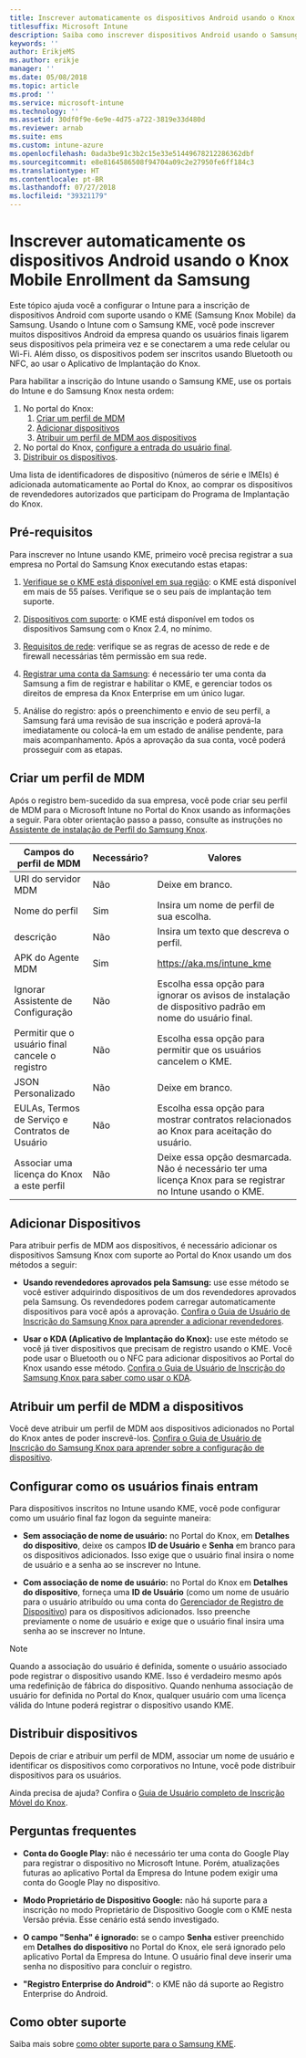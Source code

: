 ```yaml
---
title: Inscrever automaticamente os dispositivos Android usando o Knox Mobile Enrollment da Samsung
titlesuffix: Microsoft Intune
description: Saiba como inscrever dispositivos Android usando o Samsung KME
keywords: ''
author: ErikjeMS
ms.author: erikje
manager: ''
ms.date: 05/08/2018
ms.topic: article
ms.prod: ''
ms.service: microsoft-intune
ms.technology: ''
ms.assetid: 30df0f9e-6e9e-4d75-a722-3819e33d480d
ms.reviewer: arnab
ms.suite: ems
ms.custom: intune-azure
ms.openlocfilehash: 0ada3be91c3b2c15e33e51449678212286362dbf
ms.sourcegitcommit: e8e8164586508f94704a09c2e27950fe6ff184c3
ms.translationtype: HT
ms.contentlocale: pt-BR
ms.lasthandoff: 07/27/2018
ms.locfileid: "39321179"
---
```

# <a name="automatically-enroll-android-devices-by-using-samsungs-knox-mobile-enrollment"></a>Inscrever automaticamente os dispositivos Android usando o Knox Mobile Enrollment da Samsung

Este tópico ajuda você a configurar o Intune para a inscrição de dispositivos Android com suporte usando o KME (Samsung Knox Mobile) da Samsung. Usando o Intune com o Samsung KME, você pode inscrever muitos dispositivos Android da empresa quando os usuários finais ligarem seus dispositivos pela primeira vez e se conectarem a uma rede celular ou Wi-Fi. Além disso, os dispositivos podem ser inscritos usando Bluetooth ou NFC, ao usar o Aplicativo de Implantação do Knox.

Para habilitar a inscrição do Intune usando o Samsung KME, use os portais do Intune e do Samsung Knox nesta ordem:

1. No portal do Knox:
    1. [Criar um perfil de MDM](#create-mdm-profile)
    2. [Adicionar dispositivos](#add-devices)
    3. [Atribuir um perfil de MDM aos dispositivos](#assign-an-mdm-profile-to-devices)
2. No portal do Knox, [configure a entrada do usuário final](#configure-how-end-users-sign-in).
3. [Distribuir os dispositivos](#distribute-devices).


Uma lista de identificadores de dispositivo (números de série e IMEIs) é adicionada automaticamente ao Portal do Knox, ao comprar os dispositivos de revendedores autorizados que participam do Programa de Implantação do Knox.


## <a name="prerequisites"></a>Pré-requisitos

Para inscrever no Intune usando KME, primeiro você precisa registrar a sua empresa no Portal do Samsung Knox executando estas etapas:
1.  [Verifique se o KME está disponível em sua região](https://www.samsungknox.com/en/solutions/it-solutions/knox-configure/available-countries): o KME está disponível em mais de 55 países. Verifique se o seu país de implantação tem suporte.

2.  [Dispositivos com suporte](https://www.samsungknox.com/en/knox-platform/supported-devices/2.4+): o KME está disponível em todos os dispositivos Samsung com o Knox 2.4, no mínimo.

3.  [Requisitos de rede](https://docs.samsungknox.com/KME-Getting-Started/Content/firewall_exceptions.htm): verifique se as regras de acesso de rede e de firewall necessárias têm permissão em sua rede.

4.  [Registrar uma conta da Samsung](https://www2.samsungknox.com/en/user/register): é necessário ter uma conta da Samsung a fim de registrar e habilitar o KME, e gerenciar todos os direitos de empresa da Knox Enterprise em um único lugar.

5.  Análise do registro: após o preenchimento e envio de seu perfil, a Samsung fará uma revisão de sua inscrição e poderá aprová-la imediatamente ou colocá-la em um estado de análise pendente, para mais acompanhamento. Após a aprovação da sua conta, você poderá prosseguir com as etapas.

## <a name="create-mdm-profile"></a>Criar um perfil de MDM

Após o registro bem-sucedido da sua empresa, você pode criar seu perfil de MDM para o Microsoft Intune no Portal do Knox usando as informações a seguir. Para obter orientação passo a passo, consulte as instruções no [Assistente de instalação de Perfil do Samsung Knox](https://docs.samsungknox.com/KME-Getting-Started/Content/getting-started-wizard.htm).

| Campos do perfil de MDM| Necessário? | Valores |
|-------------------|-----------|-------|
|URI do servidor MDM     | Não        |Deixe em branco.
|Nome do perfil       | Sim       |Insira um nome de perfil de sua escolha.
|descrição        | Não        |Insira um texto que descreva o perfil.
|APK do Agente MDM      | Sim       |https://aka.ms/intune_kme
|Ignorar Assistente de Configuração  | Não        |Escolha essa opção para ignorar os avisos de instalação de dispositivo padrão em nome do usuário final.
|Permitir que o usuário final cancele o registro | Não | Escolha essa opção para permitir que os usuários cancelem o KME.
|JSON Personalizado        | Não        |Deixe em branco.
| EULAs, Termos de Serviço e Contratos de Usuário| Não | Escolha essa opção para mostrar contratos relacionados ao Knox para aceitação do usuário.
Associar uma licença do Knox a este perfil | Não | Deixe essa opção desmarcada. Não é necessário ter uma licença Knox para se registrar no Intune usando o KME.

## <a name="add-devices"></a>Adicionar Dispositivos

Para atribuir perfis de MDM aos dispositivos, é necessário adicionar os dispositivos Samsung Knox com suporte ao Portal do Knox usando um dos métodos a seguir:
- **Usando revendedores aprovados pela Samsung:** use esse método se você estiver adquirindo dispositivos de um dos revendedores aprovados pela Samsung. Os revendedores podem carregar automaticamente dispositivos para você após a aprovação. [Confira o Guia de Usuário de Inscrição do Samsung Knox para aprender a adicionar revendedores](https://docs.samsungknox.com/KME-Getting-Started/Content/Register_resellers.htm).

- **Usar o KDA (Aplicativo de Implantação do Knox):** use este método se você já tiver dispositivos que precisam de registro usando o KME. Você pode usar o Bluetooth ou o NFC para adicionar dispositivos ao Portal do Knox usando esse método. [Confira o Guia de Usuário de Inscrição do Samsung Knox para saber como usar o KDA](https://docs.samsungknox.com/KME-Getting-Started/Content/add-device-info.htm).

## <a name="assign-an-mdm-profile-to-devices"></a>Atribuir um perfil de MDM a dispositivos
Você deve atribuir um perfil de MDM aos dispositivos adicionados no Portal do Knox antes de poder inscrevê-los. [Confira o Guia de Usuário de Inscrição do Samsung Knox para aprender sobre a configuração de dispositivo](https://docs.samsungknox.com/KME-Getting-Started/Content/configure-devices.htm).

## <a name="configure-how-end-users-sign-in"></a>Configurar como os usuários finais entram

Para dispositivos inscritos no Intune usando KME, você pode configurar como um usuário final faz logon da seguinte maneira:

- **Sem associação de nome de usuário:** no Portal do Knox, em **Detalhes do dispositivo**, deixe os campos **ID de Usuário** e **Senha** em branco para os dispositivos adicionados. Isso exige que o usuário final insira o nome de usuário e a senha ao se inscrever no Intune.

- **Com associação de nome de usuário:** no Portal do Knox em **Detalhes do dispositivo**, forneça uma **ID de Usuário** (como um nome de usuário para o usuário atribuído ou uma conta do [Gerenciador de Registro de Dispositivo](https://docs.microsoft.com/en-us/intune/device-enrollment-manager-enroll)) para os dispositivos adicionados. Isso preenche previamente o nome de usuário e exige que o usuário final insira uma senha ao se inscrever no Intune.

> [!NOTE]
>
>Quando a associação do usuário é definida, somente o usuário associado pode registrar o dispositivo usando KME. Isso é verdadeiro mesmo após uma redefinição de fábrica do dispositivo. Quando nenhuma associação de usuário for definida no Portal do Knox, qualquer usuário com uma licença válida do Intune poderá registrar o dispositivo usando KME.
>

## <a name="distribute-devices"></a>Distribuir dispositivos

Depois de criar e atribuir um perfil de MDM, associar um nome de usuário e identificar os dispositivos como corporativos no Intune, você pode distribuir dispositivos para os usuários.

Ainda precisa de ajuda? Confira o [Guia de Usuário completo de Inscrição Móvel do Knox](https://docs.samsungknox.com/KME-Getting-Started/Content/get-started.htm).

## <a name="frequently-asked-questions"></a>Perguntas frequentes
- **Conta do Google Play:** não é necessário ter uma conta do Google Play para registrar o dispositivo no Microsoft Intune. Porém, atualizações futuras ao aplicativo Portal da Empresa do Intune podem exigir uma conta do Google Play no dispositivo.

- **Modo Proprietário de Dispositivo Google:** não há suporte para a inscrição no modo Proprietário de Dispositivo Google com o KME nesta Versão prévia. Esse cenário está sendo investigado.

- **O campo "Senha" é ignorado:** se o campo **Senha** estiver preenchido em **Detalhes do dispositivo** no Portal do Knox, ele será ignorado pelo aplicativo Portal da Empresa do Intune. O usuário final deve inserir uma senha no dispositivo para concluir o registro.

- **"Registro Enterprise do Android"**: o KME não dá suporte ao Registro Enterprise do Android.

## <a name="getting-support"></a>Como obter suporte
Saiba mais sobre [como obter suporte para o Samsung KME](https://docs.samsungknox.com/KME-Getting-Started/Content/to-get-kme-support.htm).


